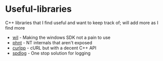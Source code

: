 # Useful-libraries
C++ libraries that I find useful and want to keep track of; will add more as I find more
- [wil](https://github.com/microsoft/wil) - Making the windows SDK not a pain to use
- [phnt](https://github.com/processhacker/phnt) - NT internals that aren't exposed 
- [curlpp](https://github.com/JosephP91/curlcpp) - cURL but with a decent C++ API
- [spdlog](https://github.com/gabime/spdlog) - One stop solution for logging
